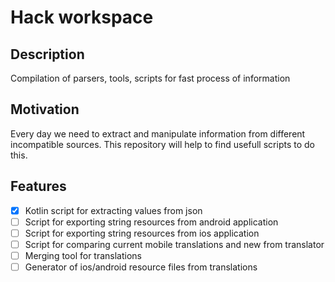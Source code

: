 # Hack workspace

## Description

Compilation of parsers, tools, scripts for fast process of information

## Motivation

Every day we need to extract and manipulate information from different incompatible sources. This repository will help to find usefull scripts to do this.

## Features

- [X] Kotlin script for extracting values from json
- [ ] Script for exporting string resources from android application
- [ ] Script for exporting string resources from ios application
- [ ] Script for comparing current mobile translations and new from translator
- [ ] Merging tool for translations 
- [ ] Generator of ios/android resource files from translations
